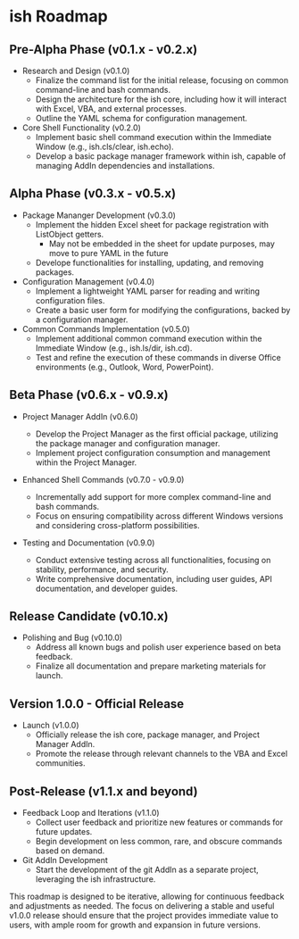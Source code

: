 # ish Roadmap

## Pre-Alpha Phase (v0.1.x - v0.2.x)

- Research and Design (v0.1.0)
  - Finalize the command list for the initial release, focusing on common command-line and bash commands.
  - Design the architecture for the ish core, including how it will interact with Excel, VBA, and external processes.
  - Outline the YAML schema for configuration management.
- Core Shell Functionality (v0.2.0)
  - Implement basic shell command execution within the Immediate Window (e.g., ish.cls/clear, ish.echo).
  - Develop a basic package manager framework within ish, capable of managing AddIn dependencies and installations.

## Alpha Phase (v0.3.x - v0.5.x)

- Package Mananger Development (v0.3.0)
  - Implement the hidden Excel sheet for package registration with ListObject getters.
    - May not be embedded in the sheet for update purposes, may move to pure YAML in the future
  - Develope functionalities for installing, updating, and removing packages.
- Configuration Management (v0.4.0)
  - Implement a lightweight YAML parser for reading and writing configuration files.
  - Create a basic user form for modifying the configurations, backed by a configuration manager.
- Common Commands Implementation (v0.5.0)
  - Implement additional common command execution within the Immediate Window (e.g., ish.ls/dir, ish.cd).
  - Test and refine the execution of these commands in diverse Office environments (e.g., Outlook, Word, PowerPoint).

## Beta Phase (v0.6.x - v0.9.x)

- Project Manager AddIn (v0.6.0)
  - Develop the Project Manager as the first official package, utilizing the package manager and configuration manager.
  - Implement project configuration consumption and management within the Project Manager.

- Enhanced Shell Commands (v0.7.0 - v0.9.0)
  - Incrementally add support for more complex command-line and bash commands.
  - Focus on ensuring compatibility across different Windows versions and considering cross-platform possibilities.

- Testing and Documentation (v0.9.0)
  - Conduct extensive testing across all functionalities, focusing on stability, performance, and security.
  - Write comprehensive documentation, including user guides, API documentation, and developer guides.

## Release Candidate (v0.10.x)

- Polishing and Bug (v0.10.0)
  - Address all known bugs and polish user experience based on beta feedback.
  - Finalize all documentation and prepare marketing materials for launch.

## Version 1.0.0 - Official Release

- Launch (v1.0.0)
  - Officially release the ish core, package manager, and Project Manager AddIn.
  - Promote the release through relevant channels to the VBA and Excel communities.

## Post-Release (v1.1.x and beyond)

- Feedback Loop and Iterations (v1.1.0)
  - Collect user feedback and prioritize new features or commands for future updates.
  - Begin development on less common, rare, and obscure commands based on demand.
- Git AddIn Development
  - Start the development of the git AddIn as a separate project, leveraging the ish infrastructure.

This roadmap is designed to be iterative, allowing for continuous feedback and adjustments as needed. The focus on delivering a stable and useful v1.0.0 release should ensure that the project provides immediate value to users, with ample room for growth and expansion in future versions.
